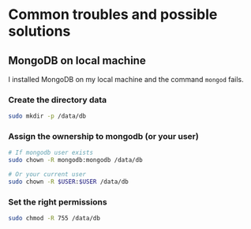 # Common troubles and possible solutions

## MongoDB on local machine
I installed MongoDB on my local machine and the command `mongod` fails.

### Create the directory data
```bash
sudo mkdir -p /data/db
```
### Assign the ownership to mongodb (or your user)
```bash
# If mongodb user exists
sudo chown -R mongodb:mongodb /data/db

# Or your current user
sudo chown -R $USER:$USER /data/db
```
### Set the right permissions
```bash
sudo chmod -R 755 /data/db
```